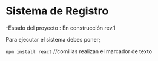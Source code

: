 <h1>Sistema de Registro </h1>

-Estado del proyecto : En construcción rev.1

Para ejecutar el sistema debes poner;

`npm install react`            //comillas realizan el marcador de texto
